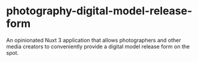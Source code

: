 # photography-digital-model-release-form
An opinionated Nuxt 3 application that allows photographers and other media creators to conveniently provide a digital model release form on the spot.
